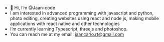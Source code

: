 - 👋 Hi, I’m @Jaan-code
- I am interested in advanced programming with javascript and python, photo editing,
  creating websites using react and node js, making mobile applications with react native and other technologies
- I’m currently learning Typescript, threejs and photoshop.
- You can reach me at my email: jaancarlo.rt@gmail.com
